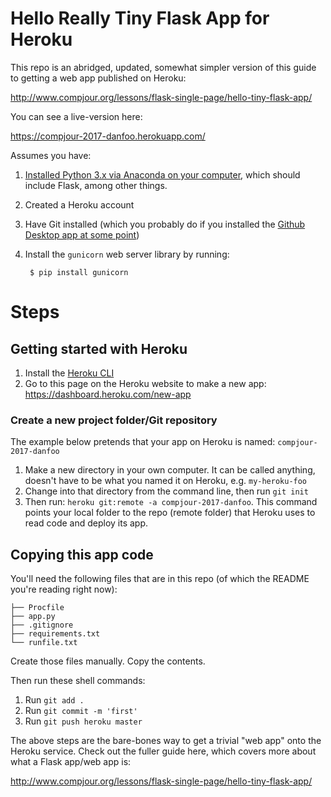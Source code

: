 # Hello Really Tiny Flask App for Heroku

This repo is an abridged, updated, somewhat simpler version of this guide to getting a web app published on Heroku:

http://www.compjour.org/lessons/flask-single-page/hello-tiny-flask-app/

You can see a live-version here:

https://compjour-2017-danfoo.herokuapp.com/ 


Assumes you have:

1. [Installed Python 3.x via Anaconda on your computer](http://2017.compciv.org/guide/topics/python/installing-python-via-anaconda.html?highlight=anaconda), which should include Flask, among other things.
2. Created a Heroku account
3. Have Git installed (which you probably do if you installed the [Github Desktop app at some point](https://desktop.github.com/))
4. Install the `gunicorn` web server library by running:

        $ pip install gunicorn

# Steps

## Getting started with Heroku

1. Install the [Heroku CLI](https://devcenter.heroku.com/articles/heroku-command-line)
2. Go to this page on the Heroku website to make a new app: https://dashboard.heroku.com/new-app



### Create a new project folder/Git repository

The example below pretends that your app on Heroku is named:  `compjour-2017-danfoo`



1. Make a new directory in your own computer. It can be called anything, doesn't have to be what you named it on Heroku, e.g. `my-heroku-foo`
2. Change into that directory from the command line, then run `git init`
3. Then run: `heroku git:remote -a compjour-2017-danfoo`. This command points your local folder to the repo (remote folder) that Heroku uses to read code and deploy its app.



## Copying this app code

You'll need the following files that are in this repo (of which the README you're reading right now):

```
├── Procfile
├── app.py
├── .gitignore
├── requirements.txt
└── runfile.txt
```

Create those files manually. Copy the contents.

Then run these shell commands:

1. Run `git add .`
2. Run `git commit -m 'first'`
3. Run `git push heroku master`



The above steps are the bare-bones way to get a trivial "web app" onto the Heroku service. Check out the fuller guide here, which covers more about what a Flask app/web app is:

http://www.compjour.org/lessons/flask-single-page/hello-tiny-flask-app/






